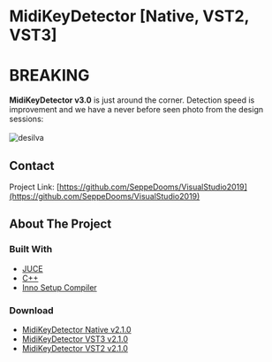 # MidiKeyDetector [Native, VST2, VST3]


# BREAKING

**MidiKeyDetector v3.0** is just around the corner. Detection speed is improvement and we have a never before seen photo from the design sessions:<br><br>
![desilva](https://user-images.githubusercontent.com/6472374/93003437-54a7fd00-f547-11ea-8473-e4602993e69d.jpg)

<!-- CONTACT -->
## Contact
Project Link: [https://github.com/SeppeDooms/VisualStudio2019](https://github.com/SeppeDooms/VisualStudio2019)
<!-- ABOUT THE PROJECT -->
## About The Project


### Built With
* [JUCE](https://juce.com)
* [C++](https://support.microsoft.com/nl-be/help/2977003/the-latest-supported-visual-c-downloads)
* [Inno Setup Compiler](https://jrsoftware.org/isinfo.php)

### Download
* [MidiKeyDetector Native v2.1.0](https://hogent-my.sharepoint.com/:u:/g/personal/seppe_dooms_student_hogent_be/EceQgC6CCOhNuKv3lY4xOm8BfNdaHDcJU2XLZNhq-HCNkQ?e=QZ1yQD)
* [MidiKeyDetector VST3 v2.1.0](https://hogent-my.sharepoint.com/:u:/g/personal/seppe_dooms_student_hogent_be/EakkohZLEZpDij_BeWb0vA8BpBM4My1UXq5H_1KLct4QtQ?e=nmwBNy)
* [MidiKeyDetector VST2 v2.1.0](https://hogent-my.sharepoint.com/:u:/g/personal/seppe_dooms_student_hogent_be/ESZARLHj9zNBs9FZY-1CMmcBVjq2RjZZq8Qenxh3GbJylw?e=Nf6D5K)
